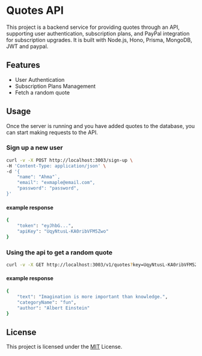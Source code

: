 
# Quotes API

This project is a backend service for providing quotes through an API, supporting user authentication, subscription plans, and PayPal integration for subscription upgrades. It is built with Node.js, Hono, Prisma, MongoDB, JWT and paypal.


## Features

- User Authentication
- Subscription Plans Management
- Fetch a random quote
## Usage

Once the server is running and you have added quotes to the database, you can start making requests to the API.

### Sign up a new user

```bash
curl -v -X POST http://localhost:3003/sign-up \
-H 'Content-Type: application/json' \
-d '{
    "name": "Ahma"`,
    "email": "exmaple@email.com",
    "password": "password",
}'
```

#### example response

```bash
{
    "token": "eyJhbG...",
    "apiKey": "UqyNtusL-KA0ribVFM5Zwo"
}
```

### Using the api to get a random quote

```bash
curl -v -X GET http://localhost:3003/v1/quotes?key=UqyNtusL-KA0ribVFM5Zwo
```
#### example response

```bash
{
    "text": "Imagination is more important than knowledge.",
    "categoryName": "fun",
    "author": "Albert Einstein"
}
```

## License

This project is licensed under the [MIT](https://choosealicense.com/licenses/mit/) License.

